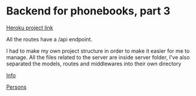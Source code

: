 # Backend for phonebooks, part 3

[Heroku project link](https://backend-part3.herokuapp.com/)

All the routes have a /api endpoint.

I had to make my own project structure in order to make it easier for me to manage. All the files related to the server are inside server folder, I've also separated the models, routes and middlewares into their own directory

[Info](https://backend-part3.herokuapp.com/api/info)

[Persons](https://backend-part3.herokuapp.com/api/persons)
